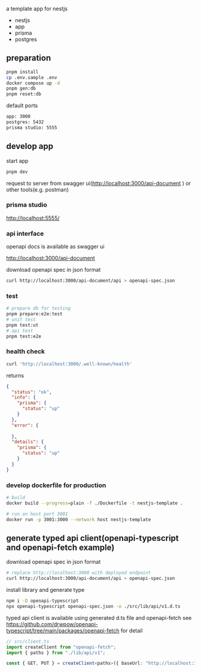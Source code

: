a template app for nestjs

- nestjs
- app
- prisma
- postgres

## preparation

```sh
pnpm install
cp .env.sample .env
docker compose up -d
pnpm gen:db
pnpm reset:db
```

default ports

```txt
app: 3000
postgres: 5432
prisma studio: 5555
```

## develop app

start app

```sh
pnpm dev
```

request to server from swagger ui(<http://localhost:3000/api-document> ) or other tools(e.g. postman)

### prisma studio

<http://localhost:5555/>

### api interface

openapi docs is available as swagger ui

<http://localhost:3000/api-document>

download openapi spec in json format

```sh
curl http://localhost:3000/api-document/api > openapi-spec.json
```

### test

```sh
# prepare db for testing
pnpm prepare:e2e:test
# unit test
pnpm test:ut
# api test
pnpm test:e2e
```

### health check

```sh
curl 'http://localhost:3000/.well-known/health'
```

returns

```json
{
  "status": "ok",
  "info": {
    "prisma": {
      "status": "up"
    }
  },
  "error": {
    
  },
  "details": {
    "prisma": {
      "status": "up"
    }
  }
}
```

### develop dockerfile for production

```sh
# build
docker build --progress=plain -f ./Dockerfile -t nestjs-template .

# run on host port 3001
docker run -p 3001:3000 --network host nestjs-template
```

## generate typed api client(openapi-typescript and openapi-fetch example)

download openapi spec in json format

```sh
# replace http://localhost:3000 with deployed endpoint
curl http://localhost:3000/api-document/api > openapi-spec.json
```

install library and generate type

```sh
npm i -D openapi-typescript
npx openapi-typescript openapi-spec.json -o ./src/lib/api/v1.d.ts
```

typed api client is available using generated d.ts file and openapi-fetch
see <https://github.com/drwpow/openapi-typescript/tree/main/packages/openapi-fetch> for detail

```typescript
// src/client.ts
import createClient from "openapi-fetch";
import { paths } from "./lib/api/v1";

const { GET, PUT } = createClient<paths>({ baseUrl: "http://localhost:3000/" });
```
